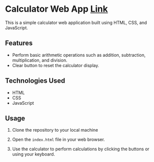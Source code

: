 # Calculator Web App <a href="https://karthikbattula02.github.io/Calculator-using-JS/" > Link</a>

This is a simple calculator web application built using HTML, CSS, and JavaScript.

## Features

- Perform basic arithmetic operations such as addition, subtraction, multiplication, and division.
- Clear button to reset the calculator display.

## Technologies Used

- HTML
- CSS
- JavaScript

## Usage

1. Clone the repository to your local machine

2. Open the `index.html` file in your web browser.

3. Use the calculator to perform calculations by clicking the buttons or using your keyboard.
